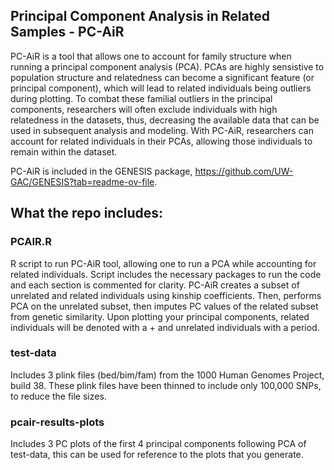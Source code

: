 ## Principal Component Analysis in Related Samples - PC-AiR
PC-AiR is a tool that allows one to account for family structure when running a principal component analysis (PCA). PCAs are highly sensistive to population structure and relatedness can become a significant feature (or principal component), which will lead to related individuals being outliers during plotting. To combat these familial outliers in the principal components, researchers will often exclude individuals with high relatedness in the datasets, thus, decreasing the available data that can be used in subsequent analysis and modeling. With PC-AiR, researchers can account for related individuals in their PCAs, allowing those individuals to remain within the dataset. 

PC-AiR is included in the GENESIS package, https://github.com/UW-GAC/GENESIS?tab=readme-ov-file.

## What the repo includes:
### PCAIR.R
R script to run PC-AiR tool, allowing one to run a PCA while accounting for related individuals. Script includes the necessary packages to run the code and each section is commented for clarity. PC-AiR creates a subset of unrelated and related individuals using kinship coefficients. Then, performs PCA on the unrelated subset, then imputes PC values of the related subset from genetic similarity. Upon plotting your principal components, related individuals will be denoted with a + and unrelated individuals with a period. 

### test-data
Includes 3 plink files (bed/bim/fam) from the 1000 Human Genomes Project, build 38. These plink files have been thinned to include only 100,000 SNPs, to reduce the file sizes. 

### pcair-results-plots
Includes 3 PC plots of the first 4 principal components following PCA of test-data, this can be used for reference to the plots that you generate. 